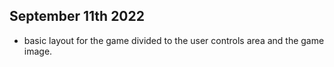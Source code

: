 ## September 11th 2022

- basic layout for the game divided to the user controls area and the game image.
